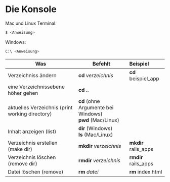 # Die Konsole

Mac und Linux Terminal:
```bash
$ <Anweisung>
```

Windows:

```bash
C:\ <Anweisung>
```


|  Was      | Befehlt | Beispiel           | 
| ------------- | ------------- |:-------------|
| Verzeichniss ändern | **cd** *verzeichnis* |  **cd** beispiel_app  |
| eine Verzeichnissebene höher gehen | **cd** .. |  |
| aktuelles Verzeichnis (print working directory) | **cd** (ohne Argumente bei Windows)<br/> **pwd** (Mac/Linux) |  |
| Inhalt anzeigen (list)  | **dir** (Windows)<br/> **ls** (Mac/Linux) |   |
| Verzeichnis erstellen (make dir)  | **mkdir** *verzeichnis* | **mkdir** rails_apps |
| Verzeichnis löschen (remove dir)  | **rmdir** *verzeichnis* | **rmdir** rails_apps |
| Datei löschen (remove)  | **rm** *datei* | **rm** index.html |

